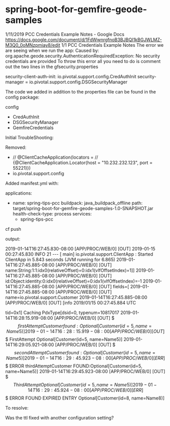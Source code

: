 # spring-boot-for-gemfire-geode-samples
 1/11/2019 PCC Credentials Example Notes - Google Docs
https://docs.google.com/document/d/1FdWwnrgfnoB3BJBQI1kBGJWLMZ-M3Q0_0oMNzpmiay8/edit 1/1
PCC Credentials Example Notes
The error we are seeing when we run the app:
Caused by: org.apache.geode.security.AuthenticationRequiredException: No security
credentials are provided
To throw this error all you need to do is comment out the two lines in the gfsecurity.properties

security-client-auth-init: io.pivotal.support.config.CredAuthInit
security-manager = io.pivotal.support.config.DSGSecurityManager

The code we added in addition to the properties file can be found in the config package:

config
 + CredAuthInit
 + DSGSecurityManager
 + GemfireCredentials
 
 Initial TroubleShooting:
 
 Removed:
 - // @ClientCacheApplication(locators =
   //		{@ClientCacheApplication.Locator(host = "10.232.232.123", port = 55221)})
 - io.pivotal.support.config

Added manifest.yml with:

applications:
- name: spring-tips-pcc
  buildpack: java_buildpack_offline
  path: target/spring-boot-for-gemfire-geode-samples-1.0-SNAPSHOT.jar
  health-check-type: process
  services:
  - spring-tips-pcc

cf push 

output: 

2019-01-14T16:27:45.830-08:00 [APP/PROC/WEB/0] [OUT] 2019-01-15 00:27:45.830 INFO 21 --- [ main] io.pivotal.support.ClientApp : Started ClientApp in 5.843 seconds (JVM running for 6.865)
2019-01-14T16:27:45.885-08:00 [APP/PROC/WEB/0] [OUT] name:String:1:1:idx0(relativeOffset)=0:idx1(vlfOffsetIndex)=1]]
2019-01-14T16:27:45.885-08:00 [APP/PROC/WEB/0] [OUT] id:Object:identity:0:idx0(relativeOffset)=0:idx1(vlfOffsetIndex)=-1
2019-01-14T16:27:45.885-08:00 [APP/PROC/WEB/0] [OUT] fields=[
2019-01-14T16:27:45.885-08:00 [APP/PROC/WEB/0] [OUT] name=io.pivotal.support.Customer
2019-01-14T16:27:45.885-08:00 [APP/PROC/WEB/0] [OUT] [info 2019/01/15 00:27:45.884 UTC <main> tid=0x1] Caching PdxType[dsid=0, typenum=10817017
2019-01-14T16:28:15.919-08:00 [APP/PROC/WEB/0] [OUT] $$$ firstAttemptCustomer found: Optional[Customer(id=5, name=Name5)]
2019-01-14T16:28:15.919-08:00 [APP/PROC/WEB/0] [OUT] $$$ FirstAttempt Optional[Customer(id=5, name=Name5)]
2019-01-14T16:29:05.921-08:00 [APP/PROC/WEB/0] [OUT] $$$ secondAttemptCustomer found: Optional[Customer(id=5, name=Name5)]
2019-01-14T16:29:45.923-08:00 [APP/PROC/WEB/0] [ERR] $$$ ERROR thirdAttemptCustomer FOUND:Optional[Customer(id=5, name=Name5)]
2019-01-14T16:29:45.923-08:00 [APP/PROC/WEB/0] [OUT] $$$ ThirdAttempt Optional[Customer(id=5, name=Name5)]
2019-01-14T16:29:45.924-08:00 [APP/PROC/WEB/0] [ERR] $$$ ERROR FOUND EXPIRED ENTRY Optional[Customer(id=8, name=Name8)]
 
 To resolve:
 
 Was the ttl fixed with another configuration setting? 
 
